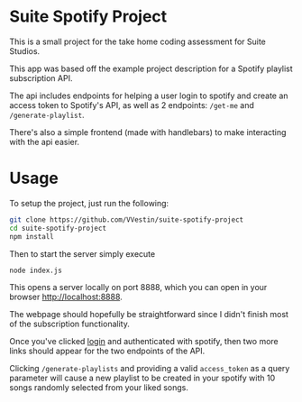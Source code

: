 # Suite Spotify Project

This is a small project for the take home coding assessment for Suite Studios.

This app was based off the example project description for a Spotify playlist subscription API.

The api includes endpoints for helping a user login to spotify and create an access token to Spotify's API, as well as 2 endpoints: `/get-me` and `/generate-playlist`.

There's also a simple frontend (made with handlebars) to make interacting with the api easier.

# Usage

To setup the project, just run the following:
```sh
git clone https://github.com/VVestin/suite-spotify-project
cd suite-spotify-project
npm install
```

Then to start the server simply execute
```sh
node index.js
```

This opens a server locally on port 8888, which you can open in your browser [http://localhost:8888]().

The webpage should hopefully be straightforward since I didn't finish most of the subscription functionality.

Once you've clicked [login](http://localhost:8888/login) and authenticated with spotify, then two more links should appear for the two endpoints of the API.

Clicking `/generate-playlists` and providing a valid `access_token` as a query parameter will cause a new playlist to be created in your spotify with 10 songs randomly selected from your liked songs.
